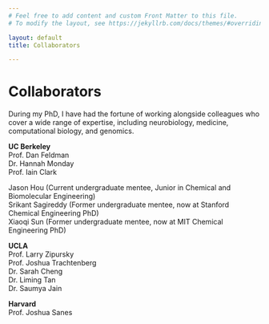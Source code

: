 ```yaml
---
# Feel free to add content and custom Front Matter to this file.
# To modify the layout, see https://jekyllrb.com/docs/themes/#overriding-theme-defaults

layout: default
title: Collaborators

---
```


# **Collaborators**

During my PhD, I have had the fortune of working alongside colleagues who cover a wide range of expertise, including neurobiology, medicine, computational biology, and genomics.

**UC Berkeley**<br>
Prof. Dan Feldman<br>
Dr. Hannah Monday<br>
Prof. Iain Clark<br>

Jason Hou (Current undergraduate mentee, Junior in Chemical and Biomolecular Engineering)<br>
Srikant Sagireddy (Former undergraduate mentee, now at Stanford Chemical Engineering PhD)<br>
Xiaoqi Sun (Former undergraduate mentee, now at MIT Chemical Engineering PhD)<br>

**UCLA**<br>
Prof. Larry Zipursky<br>
Prof. Joshua Trachtenberg<br>
Dr. Sarah Cheng<br>
Dr. Liming Tan<br>
Dr. Saumya Jain<br>

**Harvard**<br>
Prof. Joshua Sanes


